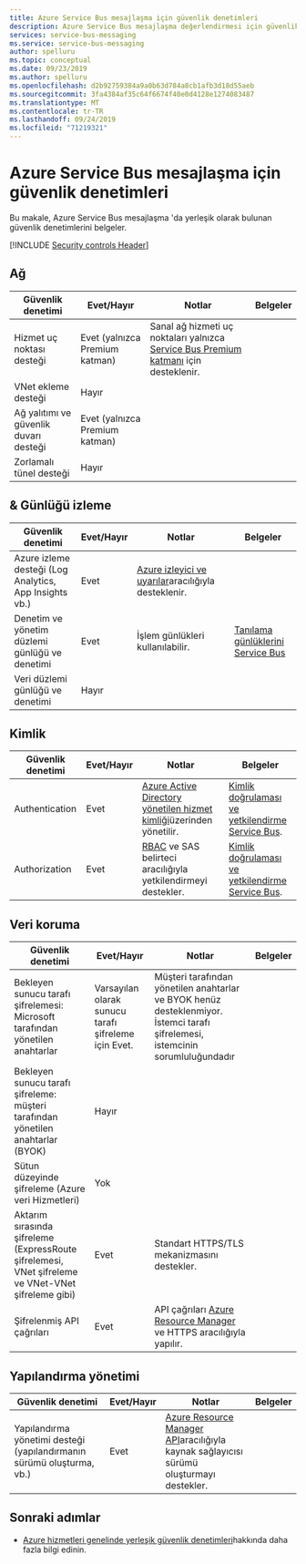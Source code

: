 ```yaml
---
title: Azure Service Bus mesajlaşma için güvenlik denetimleri
description: Azure Service Bus mesajlaşma değerlendirmesi için güvenlik denetimlerinin denetim listesi
services: service-bus-messaging
ms.service: service-bus-messaging
author: spelluru
ms.topic: conceptual
ms.date: 09/23/2019
ms.author: spelluru
ms.openlocfilehash: d2b92759384a9a0b63d784a8cb1afb3d18d55aeb
ms.sourcegitcommit: 3fa4384af35c64f6674f40e0d4128e1274083487
ms.translationtype: MT
ms.contentlocale: tr-TR
ms.lasthandoff: 09/24/2019
ms.locfileid: "71219321"
---
```

# <a name="security-controls-for-azure-service-bus-messaging"></a>Azure Service Bus mesajlaşma için güvenlik denetimleri

Bu makale, Azure Service Bus mesajlaşma 'da yerleşik olarak bulunan güvenlik denetimlerini belgeler.

[!INCLUDE [Security controls Header](../../includes/security-controls-header.md)]

## <a name="network"></a>Ağ

| Güvenlik denetimi | Evet/Hayır | Notlar | Belgeler |
|---|---|--|--|
| Hizmet uç noktası desteği| Evet (yalnızca Premium katman) | Sanal ağ hizmeti uç noktaları yalnızca [Service Bus Premium katmanı](service-bus-premium-messaging.md) için desteklenir. |  |
| VNet ekleme desteği| Hayır | |  |
| Ağ yalıtımı ve güvenlik duvarı desteği| Evet (yalnızca Premium katman) |  |  |
| Zorlamalı tünel desteği| Hayır |  |  |

## <a name="monitoring--logging"></a>& Günlüğü izleme

| Güvenlik denetimi | Evet/Hayır | Notlar| Belgeler |
|---|---|--|--|
| Azure izleme desteği (Log Analytics, App Insights vb.)| Evet | [Azure izleyici ve uyarılar](service-bus-metrics-azure-monitor.md)aracılığıyla desteklenir. |  |
| Denetim ve yönetim düzlemi günlüğü ve denetimi| Evet | İşlem günlükleri kullanılabilir.  | [Tanılama günlüklerini Service Bus](service-bus-diagnostic-logs.md) |
| Veri düzlemi günlüğü ve denetimi| Hayır |  |

## <a name="identity"></a>Kimlik

| Güvenlik denetimi | Evet/Hayır | Notlar| Belgeler |
|---|---|--|--|
| Authentication| Evet | [Azure Active Directory yönetilen hizmet kimliği](service-bus-managed-service-identity.md)üzerinden yönetilir.| [Kimlik doğrulaması ve yetkilendirme Service Bus](service-bus-authentication-and-authorization.md). |
| Authorization| Evet | [RBAC](authenticate-application.md) ve SAS belirteci aracılığıyla yetkilendirmeyi destekler. | [Kimlik doğrulaması ve yetkilendirme Service Bus](service-bus-authentication-and-authorization.md). |

## <a name="data-protection"></a>Veri koruma

| Güvenlik denetimi | Evet/Hayır | Notlar | Belgeler |
|---|---|--|--|
| Bekleyen sunucu tarafı şifrelemesi: Microsoft tarafından yönetilen anahtarlar |  Varsayılan olarak sunucu tarafı şifreleme için Evet. | Müşteri tarafından yönetilen anahtarlar ve BYOK henüz desteklenmiyor. İstemci tarafı şifrelemesi, istemcinin sorumluluğundadır |
| Bekleyen sunucu tarafı şifreleme: müşteri tarafından yönetilen anahtarlar (BYOK) | Hayır |   |   |
| Sütun düzeyinde şifreleme (Azure veri Hizmetleri)| Yok | |   |
| Aktarım sırasında şifreleme (ExpressRoute şifrelemesi, VNet şifreleme ve VNet-VNet şifreleme gibi)| Evet | Standart HTTPS/TLS mekanizmasını destekler. |   |
| Şifrelenmiş API çağrıları| Evet | API çağrıları [Azure Resource Manager](../azure-resource-manager/index.yml) ve HTTPS aracılığıyla yapılır. |   |

## <a name="configuration-management"></a>Yapılandırma yönetimi

| Güvenlik denetimi | Evet/Hayır | Notlar| Belgeler |
|---|---|--|--|
| Yapılandırma yönetimi desteği (yapılandırmanın sürümü oluşturma, vb.)| Evet | [Azure Resource Manager API](/rest/api/resources/)aracılığıyla kaynak sağlayıcısı sürümü oluşturmayı destekler.|   |

## <a name="next-steps"></a>Sonraki adımlar

- [Azure hizmetleri genelinde yerleşik güvenlik denetimleri](../security/fundamentals/security-controls.md)hakkında daha fazla bilgi edinin.